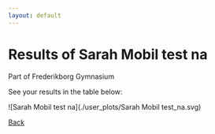 ```yaml
---
layout: default
---
```


# Results of Sarah Mobil test na 
    
Part of Frederikborg Gymnasium
    
See your results in the table below:
    
![Sarah Mobil test na](./user_plots/Sarah Mobil test_na.svg)

[Back](https://christianbanggribsvad.github.io/em_spillet.github.io/)